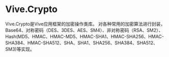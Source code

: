 # Vive.Crypto
Vive.Crypto是Vive应用框架的加密操作类库。 对各种常用的加密算法进行封装，Base64、对称密码（DES、3DES、AES、SM4）、非对称密码（RSA、SM2）、Hash(MD5、HMAC、HMAC-MD5、HMAC-SHA1、HMAC-SHA256、HMAC-SHA384、HMAC-SHA512、SHA、SHA1、SHA256、SHA384、SHA512、SM3)等实现。
